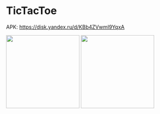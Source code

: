 # TicTacToe

APK: https://disk.yandex.ru/d/KBb4ZVwmI9YqxA

<img src="https://user-images.githubusercontent.com/11289144/119561355-bc3c6a80-bdad-11eb-96c4-28be971cfa1c.jpg" width="200"/>

<img src="https://user-images.githubusercontent.com/11289144/119561384-c3637880-bdad-11eb-81c9-22a434f550e4.jpg" width="200"/>

